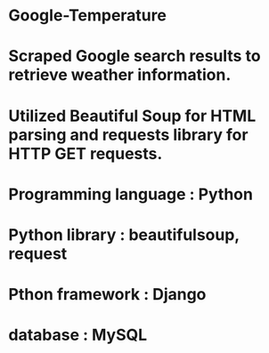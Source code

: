 # Google-Temperature 
#  Scraped Google search results to retrieve weather information.
#  Utilized Beautiful Soup for HTML parsing and requests library for HTTP GET requests.
#  Programming language : Python
#  Python library : beautifulsoup, request
#  Pthon framework : Django
#  database : MySQL
